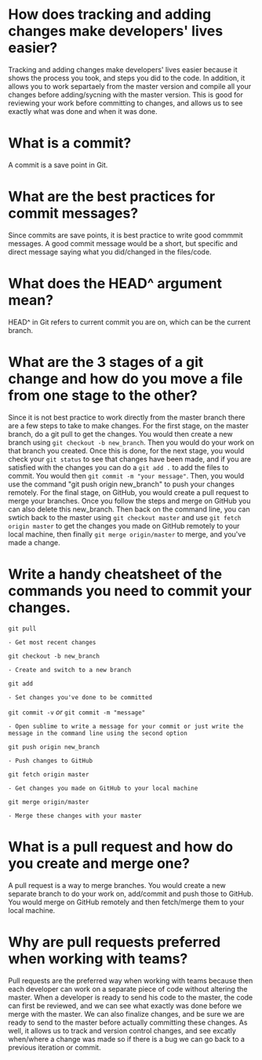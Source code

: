 # How does tracking and adding changes make developers' lives easier?

Tracking and adding changes make developers' lives easier because it shows the process you took, and steps you did to the code. In addition, it allows you to work separtaely from the master version and compile all your changes before adding/sycning with the master version. This is good for reviewing your work before committing to changes, and allows us to see exactly what was done and when it was done. 


# What is a commit?

A commit is a save point in Git.


# What are the best practices for commit messages?

Since commits are save points, it is best practice to write good commmit messages. A good commit message would be a short, but specific and direct message saying what you did/changed in the files/code.


# What does the HEAD^ argument mean?

HEAD^ in Git refers to current commit you are on, which can be the current branch.


# What are the 3 stages of a git change and how do you move a file from one stage to the other?

Since it is not best practice to work directly from the master branch there are a few steps to take to make changes. For the first stage, on the master branch, do a git pull to get the changes. You would then create a new branch using `git checkout -b new_branch`. Then you would do your work on that branch you created. Once this is done, for the next stage, you would check your `git status` to see that changes have been made, and if you are satisfied with the changes you can do a `git add .` to add the files to commit. You would then `git commit -m "your message"`. Then, you would use the command "git push origin new_branch" to push your changes remotely. For the final stage, on GitHub, you would create a pull request to merge your branches. Once you follow the steps and merge on GitHub you can also delete this new_branch. Then back on the command line, you can swtich back to the master using `git checkout master` and use `git fetch origin master` to get the changes you made on GitHub remotely to your local machine, then finally `git merge origin/master` to merge, and you've made a change.


# Write a handy cheatsheet of the commands you need to commit your changes.

`git pull`

	- Get most recent changes

`git checkout -b new_branch`

	- Create and switch to a new branch

`git add`

	- Set changes you've done to be committed

`git commit -v` *or* `git commit -m "message"`

	- Open sublime to write a message for your commit or just write the message in the command line using the second option

`git push origin new_branch`

	- Push changes to GitHub 

`git fetch origin master`

	- Get changes you made on GitHub to your local machine

`git merge origin/master`

	- Merge these changes with your master


# What is a pull request and how do you create and merge one?

A pull request is a way to merge branches. You would create a new separate branch to do your work on, add/commit and push those to GitHub. You would merge on GitHub remotely and then fetch/merge them to your local machine.


# Why are pull requests preferred when working with teams?

Pull requests are the preferred way when working with teams because then each developer can work on a separate piece of code without altering the master. When a developer is ready to send his code to the master, the code can first be reviewed, and we can see what exactly was done before we merge with the master. We can also finalize changes, and be sure we are ready to send to the master before actually committing these changes. As well, it allows us to track and version control changes, and see excatly when/where a change was made so if there is a bug we can go back to a previous iteration or commit.